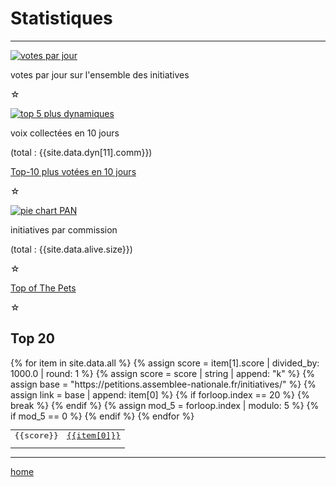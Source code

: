 Statistiques
============

----

[![votes par jour](votes-per-day.png)][all-votes.txt]

votes par jour sur l'ensemble des initiatives

[all-votes.txt]: https://github.com/politipet/data/blob/master/all-votes.txt
☆

[![top 5 plus dynamiques](dyn-top-5.png)][all-dyn.txt]

voix collectées en 10 jours

(total : {{site.data.dyn[11].comm}})

[Top-10 plus votées en 10 jours](/top-dyn)

[all-dyn.txt]: https://github.com/politipet/data/blob/master/all-dyn.txt

☆

[![pie chart PAN](pie-chart-PAN.png)][show-comm]

initiatives par commission

(total : {{site.data.alive.size}})

[show-comm]: https://github.com/politipet/data/blob/master/all-stat.txt
☆

[Top of The Pets](https://seenthis.net/messages/1021649)

☆

Top 20
------

<table style="font-family: monospace">
{% for item in site.data.all %}
{% assign score = item[1].score | divided_by: 1000.0 | round: 1 %}
{% assign score = score | string | append: "k" %}
{% assign base = "https://petitions.assemblee-nationale.fr/initiatives/" %}
{% assign link = base | append: item[0] %}
<tr><td align="right">{{score}}</td><td><a href="{{link}}">{{item[0]}}</a></td></tr>
{% if forloop.index == 20 %} {% break %} {% endif %}
{% assign mod_5 = forloop.index | modulo: 5 %}
{% if mod_5 == 0 %} <tr style="height: .7em"></tr> {% endif %}
{% endfor %}
</table>

----

[home](/)
